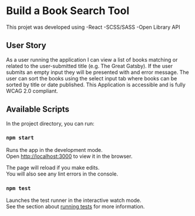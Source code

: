 # Build a Book Search Tool

This projet was developed using 
 -React 
 -SCSS/SASS
 -Open Library API

 ## User Story 
 As a user running the application I can view a list of books matching or related to the user-submitted title (e.g. The Great Gatsby). If the user submits an empty input they will be presented with and error message. The user can sort the books using the select input tab where books can be sorted by title or date published. This Application is accessible and is fully  WCAG 2.0 compliant.  

## Available Scripts

In the project directory, you can run:

### `npm start`

Runs the app in the development mode.\
Open [http://localhost:3000](http://localhost:3000) to view it in the browser.

The page will reload if you make edits.\
You will also see any lint errors in the console.

### `npm test`

Launches the test runner in the interactive watch mode.\
See the section about [running tests](https://facebook.github.io/create-react-app/docs/running-tests) for more information.

